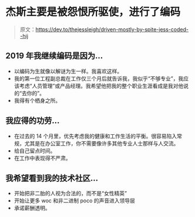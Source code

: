 # 杰斯主要是被怨恨所驱使，进行了编码

> 原文：<https://dev.to/thejessleigh/driven-mostly-by-spite-jess-coded--hij>

## 2019 年我继续编码是因为...

*   以编码为生就像以解谜为生一样。我喜欢这样。
*   我的第一位工程副总裁在工作仅三个月后就告诉我，我似乎“不够专业”，我应该考虑“人员管理”或产品经理。我希望他把我的整个职业生涯看成是我对他说的“去你的”。
*   我得有个栖身之所。

## 我应得的功劳...

*   在过去的 14 个月里，优先考虑我的健康和工作生活的平衡。很容易陷入常规，尤其是在办公室工作，你不需要像许多其他专业人士那样与人交流。
*   给自己留点时间。
*   在工作中表现得不严肃。

## 我希望看到我的技术社区...

*   开始把非二胎的人视为合法的，而不是“女性精英”
*   开始让更多 woc 和非二进制 poco 的声音进入领导层
*   承诺薪酬透明。